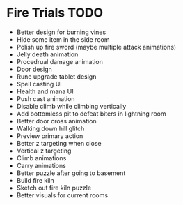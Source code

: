 # Fire Trials TODO

* Better design for burning vines
* Hide some item in the side room
* Polish up fire sword (maybe multiple attack animations)
* Jelly death animation
* Procedrual damage animation
* Door design
* Rune upgrade tablet design
* Spell casting UI
* Health and mana UI
* Push cast animation
* Disable climb while climbing vertically
* Add bottomless pit to defeat biters in lightning room
* Better door cross animation
* Walking down hill glitch
* Preview primary action
* Better z targeting when close
* Vertical z targeting
* Climb animations
* Carry animations
* Better puzzle after going to basement
* Build fire kiln
* Sketch out fire kiln puzzle
* Better visuals for current rooms